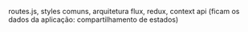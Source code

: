routes.js, styles comuns, arquitetura flux, redux, context api 
(ficam os dados da aplicação: compartilhamento de estados)